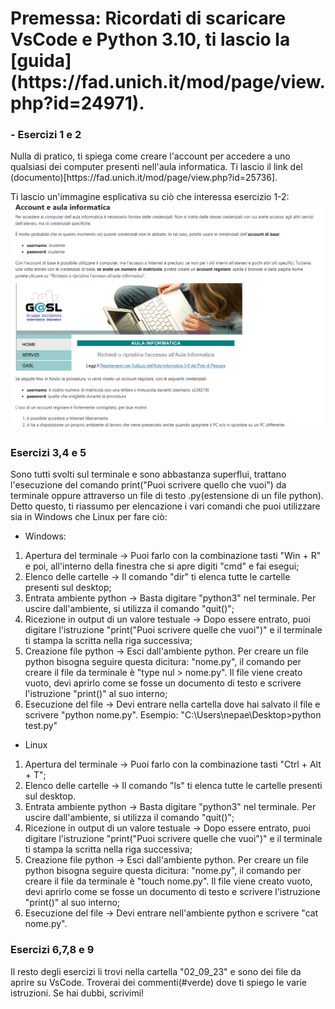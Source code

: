 <h1> Premessa: Ricordati di scaricare VsCode e Python 3.10, ti lascio la [guida](https://fad.unich.it/mod/page/view.php?id=24971). </h1>

<h3>- Esercizi 1 e 2</h3>
Nulla di pratico, ti spiega come creare l'account per accedere a uno qualsiasi dei computer 
presenti nell'aula informatica. Ti lascio il link del (documento)[https://fad.unich.it/mod/page/view.php?id=25736].

Ti lascio un'immagine esplicativa su ciò che interessa esercizio 1-2:
![Ex1_2](PNG/Es_1_e_2.PNG)

<h3> Esercizi 3,4 e 5</h3>
Sono tutti svolti sul terminale e sono abbastanza superflui, trattano l'esecuzione del comando print("Puoi scrivere quello che vuoi") da terminale oppure 
attraverso un file di testo .py(estensione di un file python). Detto questo, ti riassumo per elencazione i vari comandi che puoi utilizzare sia in Windows che Linux per fare ciò:

- Windows:
1. Apertura del terminale -> Puoi farlo con la combinazione tasti "Win + R" e poi, all'interno della finestra che si apre digiti "cmd" e fai esegui;
2. Elenco delle cartelle -> Il comando "dir" ti elenca tutte le cartelle presenti sul desktop;
3. Entrata ambiente python -> Basta digitare "python3" nel terminale. Per uscire dall'ambiente, si utilizza il comando "quit()";
4. Ricezione in output di un valore testuale -> Dopo essere entrato, puoi digitare l'istruzione "print("Puoi scrivere quelle che vuoi")" e il terminale ti stampa la scritta nella riga successiva;
5. Creazione file python -> Esci dall'ambiente python. Per creare un file python bisogna seguire questa dicitura: "nome.py", il comando per creare il file da terminale è "type nul > nome.py".
Il file viene creato vuoto, devi aprirlo come se fosse un documento di testo e scrivere l'istruzione "print()" al suo interno;
6. Esecuzione del file -> Devi entrare nella cartella dove hai salvato il file e scrivere "python nome.py". Esempio: "C:\Users\nepae\Desktop>python test.py"

- Linux
1. Apertura del terminale -> Puoi farlo con la combinazione tasti "Ctrl + Alt + T";
2. Elenco delle cartelle -> Il comando "ls" ti elenca tutte le cartelle presenti sul desktop.
3. Entrata ambiente python -> Basta digitare "python3" nel terminale. Per uscire dall'ambiente, si utilizza il comando "quit()";
4. Ricezione in output di un valore testuale -> Dopo essere entrato, puoi digitare l'istruzione "print("Puoi scrivere quelle che vuoi")" e il terminale ti stampa la scritta nella riga successiva;
5. Creazione file python -> Esci dall'ambiente python. Per creare un file python bisogna seguire questa dicitura: "nome.py", il comando per creare il file da terminale è "touch nome.py".
Il file viene creato vuoto, devi aprirlo come se fosse un documento di testo e scrivere l'istruzione "print()" al suo interno;
6. Esecuzione del file -> Devi entrare nell'ambiente python e scrivere "cat nome.py".

<h3> Esercizi 6,7,8 e 9</h3>
Il resto degli esercizi li trovi nella cartella "02_09_23" e sono dei file da aprire su VsCode. Troverai dei commenti(#verde) dove ti spiego le varie istruzioni. Se hai dubbi, scrivimi!
